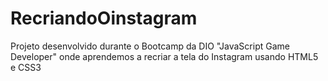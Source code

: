 # RecriandoOinstagram
Projeto desenvolvido durante o Bootcamp da DIO "JavaScript Game Developer" onde aprendemos a recriar a tela do Instagram usando HTML5 e CSS3
